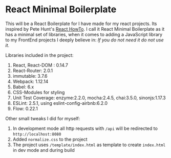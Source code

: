 # React Minimal Boilerplate
This will be a React Boilerplate for I have made for my react projects. Its inspired by Pete Hunt's [React HowTo](https://github.com/petehunt/react-howto). I call it React Minimal Boilerplate as it has a minimal set of libraries, when it comes to adding a JavaScript library to my FrontEnd projects I deeply believe in: _If you do not need it do not use it_.

Libraries included in the project:
1. React, React-DOM : 0.14.7
2. React-Router: 2.0.1
3. immutable: 3.7.6
3. Webpack: 1.12.14
4. Babel: 6.x
5. CSS-Modules for styling
6. Unit Test Coverage: enzyme:2.2.0, mocha:2.4.5, chai:3.5.0, sinonjs:1.17.3
7. ESLint: 2.5.1, using eslint-config-airbnb:6.2.0
8. Flow: 0.22.1

Other small tweaks I did for myself:
1. In development mode all http requests with `/api` will be redirected to `http://localhost:8080`
2. Added `normalize.css` to the project
3. The project uses `/template/index.html` as template to create `index.html` in dev mode and during build

